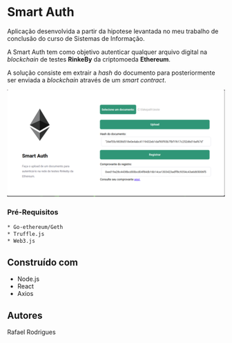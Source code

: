 # Smart Auth

Aplicação desenvolvida a partir da hipotese levantada no meu trabalho de conclusão do curso de Sistemas de Informação. 

A Smart Auth tem como objetivo autenticar qualquer arquivo digital na *blockchain* de testes **RinkeBy** da criptomoeda **Ethereum**.

A solução consiste em extrair a *hash* do documento para posteriormente ser enviada a *blockchain* através de um *smart contract*.

![](smartAuth.png)

### Pré-Requisitos

```
* Go-ethereum/Geth
* Truffle.js
* Web3.js
```
## Construído com

* Node.js
* React
* Axios

## Autores

Rafael Rodrigues
